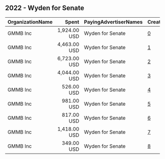 ## 2022 - Wyden for Senate 
|OrganizationName|Spent|PayingAdvertiserNames|CreativeUrls|Impressions|Genders|AgeBrackets|CountryCodes|BillingAddresses|CandidateBallotInformation|
|:---|---:|:---|:---|---:|:---|:---|:---|:---|:---|
|GMMB  Inc|1,924.00 USD|Wyden for Senate|[0](https://www.snap.com/political-ads/asset/a6bcff7b23cb97e2f4cad6e4f25aaadc76ac46b3fd86b11574fa785bf04ec4a9?mediaType=mp4)|147,071||18-35|united states|"3050 K Street,Washington,20007,US"|Wyden for Senate|
|GMMB  Inc|4,463.00 USD|Wyden for Senate|[1](https://www.snap.com/political-ads/asset/c9aac9b2300fd39813e86504f3d2ee0b2526c283927bccb638aa8e66e8e58d5b?mediaType=mp4)|315,426||18-35|united states|"3050 K Street,Washington,20007,US"|Wyden for Senate|
|GMMB  Inc|6,723.00 USD|Wyden for Senate|[2](https://www.snap.com/political-ads/asset/2223039362c32d3c9697f3e0f0fb8dc58d5b783036db674de62ed7f3003dc7cc?mediaType=mp4)|502,367||18-35|united states|"3050 K Street,Washington,20007,US"|Wyden for Senate|
|GMMB  Inc|4,044.00 USD|Wyden for Senate|[3](https://www.snap.com/political-ads/asset/1fc0f648f988e8eafda4343d400ec1e70d72c13ae329807caf9f3aa96107fd10?mediaType=mp4)|293,360||18-35|united states|"3050 K Street,Washington,20007,US"|Wyden for Senate|
|GMMB  Inc|526.00 USD|Wyden for Senate|[4](https://www.snap.com/political-ads/asset/de486afb92777a7c6f1607e72729386ef207ce759ea859dd9f2db00330358d5b?mediaType=mp4)|39,479||18-35|united states|"3050 K Street,Washington,20007,US"|Wyden for Senate|
|GMMB  Inc|981.00 USD|Wyden for Senate|[5](https://www.snap.com/political-ads/asset/9d83f8c36ad1285a004eb412f0a6f5c569e01fd530afd7426daf1dda178f8497?mediaType=mp4)|81,861|FEMALE|18+|united states|"3050 K Street,Washington,20007,US"|Wyden for Senate|
|GMMB  Inc|817.00 USD|Wyden for Senate|[6](https://www.snap.com/political-ads/asset/d0754defffa41f4e94ccb2e8b548659a456b4d586a8e62d46e13c39f0cd85dde?mediaType=mp4)|62,296||18-35|united states|"3050 K Street,Washington,20007,US"|Wyden for Senate|
|GMMB  Inc|1,418.00 USD|Wyden for Senate|[7](https://www.snap.com/political-ads/asset/3fb9b4efca9a8a8b08d7acb64b4cbeb508c08fc776241258dc5e552f48be6d29?mediaType=mp4)|118,186|FEMALE|18+|united states|"3050 K Street,Washington,20007,US"|Wyden for Senate|
|GMMB  Inc|349.00 USD|Wyden for Senate|[8](https://www.snap.com/political-ads/asset/8b1ddcaaf109d1f0f184836b4d29fd3cab326485134badfab7fe5f262ef45d2a?mediaType=mp4)|26,354||18-35|united states|"3050 K Street,Washington,20007,US"|Wyden for Senate|
